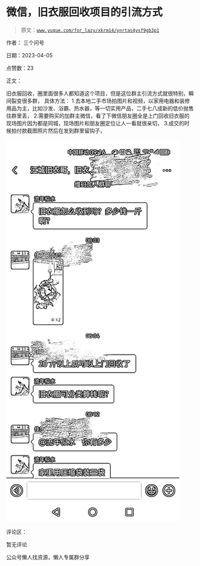 # 微信，旧衣服回收项目的引流方式

> 原文：[`www.yuque.com/for_lazy/xkrm14/ynrtas4ysf9gb3p1`](https://www.yuque.com/for_lazy/xkrm14/ynrtas4ysf9gb3p1)

作者： 三个问号

日期：2023-04-05

点赞数：23

正文：

旧衣服回收，圈里面很多人都知道这个项目，但是这位群主引流方式就很特别，瞬间裂变很多群， 具体方法： 1.去本地二手市场拍图片和视频，以家用电器和装修用品为主，比如沙发、浴霸、热水器，等一切实用产品，二手七八成新的低价抛售往群里丢， 2.需要购买的加群主微信，看了下微信朋友圈全是上门回收旧衣服的现场图片因为都是同城，现场图片和朋友圈定位让人一看就很亲切， 3.成交的时候拍付款截图照片然后在发到群里留钩子，

![](img/4380c22e4ab6268cd37db2d5def27b32.png)

评论区：

暂无评论

公众号懒人找资源，懒人专属群分享

